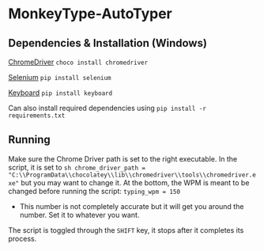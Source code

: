 # MonkeyType-AutoTyper

## Dependencies & Installation (Windows)

[ChromeDriver](https://github.com/SeleniumHQ/selenium/wiki/ChromeDriver/01fde32d0ed245141e24151f83b7c2db31d596a4)
`choco install chromedriver`

[Selenium](https://pypi.org/project/selenium/)
`pip install selenium`

[Keyboard](https://pypi.org/project/keyboard/)
`pip install keyboard`

Can also install required dependencies using `pip install -r requirements.txt`

## Running

Make sure the Chrome Driver path is set to the right executable.
In the script, it is set to `sh chrome_driver_path = "C:\\ProgramData\\chocolatey\\lib\\chromedriver\\tools\\chromedriver.exe"` but you may want to change it.
At the bottom, the WPM is meant to be changed before running the script: `typing_wpm = 150`
* This number is not completely accurate but it will get you around the number. Set it to whatever you want.

The script is toggled through the `SHIFT` key, it stops after it completes its process.
